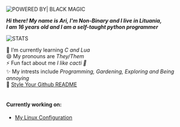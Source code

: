 ![POWERED BY| BLACK MAGIC](https://forthebadge.com/images/badges/powered-by-black-magic.svg) <br/>

***Hi there! My name is Ari, I'm Non-Binary and I live in Lituania,<br/>
I am 16 years old and I am a self-taught python programmer***

![STATS](https://github-readme-stats-sabesansathananthan.vercel.app/api?username=B00bleaTea&show_icons=true&hide_border=true&theme=radical)

🌱 I’m currently learning *C and Lua* <br/>
😄 My pronouns are *They/Them* <br/>
⚡ Fun fact about me *I like cacti 🌵* <br/>
✨ My intrests include *Programming, Gardening, Exploring and Being annoying* <br/>
🔭 [Style Your Github README](https://github.com/anuraghazra/github-readme-stats/)
<br/><br/>
#### Currently working on:<br/>
  - [My Linux Configuration](https://github.com/B00bleaTea/my-linux-config)
